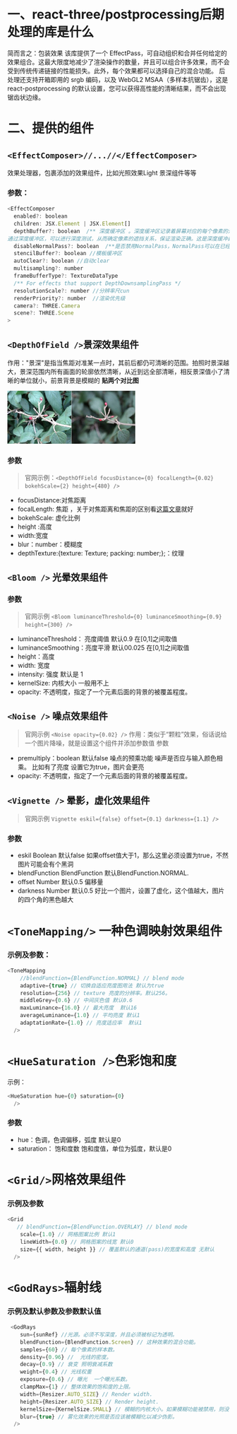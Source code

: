 # 一、react-three/postprocessing后期处理的库是什么
简而言之：包装效果
该库提供了一个 EffectPass，可自动组织和合并任何给定的效果组合。这最大限度地减少了渲染操作的数量，并且可以组合许多效果，而不会受到传统传递链接的性能损失。此外，每个效果都可以选择自己的混合功能。
后处理还支持开箱即用的 srgb 编码，以及 WebGL2 MSAA（多样本抗锯齿），这是 react-postprocessing 的默认设置，您可以获得高性能的清晰结果，而不会出现锯齿状边缘。
# 二、提供的组件
## `<EffectComposer>//...//</EffectComposer>`
效果处理器，包裹添加的效果组件，比如光照效果Light  景深组件等等
### 参数：
```js
<EffectComposer
  enabled?: boolean
  children: JSX.Element | JSX.Element[]
  depthBuffer?: boolean  /** 深度缓冲区 。深度缓冲区记录着屏幕对应的每个像素的深度值。
通过深度缓冲区，可以进行深度测试，从而确定像素的遮挡关系，保证渲染正确。这是深度缓冲最主要的作用。*/
  disableNormalPass?: boolean  /**是否禁用NormalPass，NormalPass可以在已经渲染出来的影像中中创建模拟反射环境光的效果 */
  stencilBuffer?: boolean //模板缓冲区
  autoClear?: boolean //自动clear
  multisampling?: number
  frameBufferType?: TextureDataType
  /** For effects that support DepthDownsamplingPass */
  resolutionScale?: number //分辨率尺cun
  renderPriority?: number  //渲染优先级
  camera?: THREE.Camera
  scene?: THREE.Scene
>
```


## `<DepthOfField />`景深效果组件
作用："景深"是指当焦距对准某一点时，其前后都仍可清晰的范围。拍照时景深越大，景深范围内所有画面的轮廓依然清晰，从近到远全部清晰，相反景深值小了清晰的单位就小，前景背景是模糊的
**贴两个对比图**

<img src="public\景深.jpg" style="zoom:50%;" />

### 参数
>官网示例：`<DepthOfField focusDistance={0} focalLength={0.02} bokehScale={2} height={480} />`
- focusDistance:对焦距离
- focalLength: 焦距  ，关于对焦距离和焦距的区别看[这篇文章](https://blog.csdn.net/geekster/article/details/8724942)就好
-  bokehScale: 虚化比例
- height :高度
- width:宽度
- blur：number：模糊度
- depthTexture:{texture: Texture; packing: number;};：纹理

## `<Bloom />` 光晕效果组件
### 参数
>官网示例
> `<Bloom luminanceThreshold={0} luminanceSmoothing={0.9} height={300} />`
- luminanceThreshold： 亮度阈值 默认0.9 在[0,1]之间取值
- luminanceSmoothing：亮度平滑   默认00.025  在[0,1]之间取值
- height：高度
- width: 宽度
- intensity: 强度 默认是 1
- kernelSize: 内核大小 一般用不上
- opacity: 不透明度，指定了一个元素后面的背景的被覆盖程度。
## `<Noise />` 噪点效果组件
 >官网示例 `<Noise opacity={0.02} />`
作用：类似于“颗粒”效果，俗话说给一个图片降噪，就是设置这个组件并添加参数值
参数
- premultiply：boolean 默认false 噪点的预乘功能 噪声是否应与输入颜色相乘。  比如有了亮度 设置它为true，图片会更亮
- opacity: 不透明度，指定了一个元素后面的背景的被覆盖程度。
## `<Vignette />` 晕影，虚化效果组件
>官网示例
`Vignette eskil={false} offset={0.1} darkness={1.1} />`
### 参数
- eskil	Boolean	默认false  如果offset值大于1，那么这里必须设置为true，不然图片可能会有个黑洞
- blendFunction	BlendFunction	默认BlendFunction.NORMAL.
- offset	Number	默认0.5  偏移量
- darkness	Number	默认0.5	 好比一个图片，设置了虚化，这个值越大，图片的四个角的黑色越大
# `<ToneMapping/>` 一种色调映射效果组件
### 示例及参数：
```js
<ToneMapping
    //blendFunction={BlendFunction.NORMAL} // blend mode
    adaptive={true} // 切换自适应亮度图用法 默认为true
    resolution={256} // texture 亮度的分辨率。默认256。
    middleGrey={0.6} // 中间灰色值 默认0.6
    maxLuminance={16.0} // 最大亮度  默认16
    averageLuminance={1.0} // 平均亮度 默认1
    adaptationRate={1.0} // 亮度适应率  默认1
  />
  ```

#  `<HueSaturation />`色彩饱和度

示例：
```javascript
<HueSaturation hue={0} saturation={0}
  />
```
### 参数
- hue：色调，色调偏移，弧度 默认是0
- saturation： 饱和度数 饱和度值，单位为弧度，默认是0

#  `<Grid/>`网格效果组件
### 示例及参数
```js
<Grid
   // blendFunction={BlendFunction.OVERLAY} // blend mode
    scale={1.0} // 网格图案比例 默认1
    lineWidth={0.0} // 网格图案的线宽 默认0
    size={{ width, height }} // 覆盖默认的通道(pass)的宽度和高度 无默认
  />
```

# `<GodRays>`辐射线
### 示例及默认参数及参数默认值
```javascript
 <GodRays
    sun={sunRef} //光源。必须不写深度，并且必须被标记为透明。
    blendFunction={BlendFunction.Screen} // 这种效果的混合功能。
    samples={60} // 每个像素的样本数。
    density={0.96} //  光线的密度。
    decay={0.9} // 衰变 照明衰减系数
    weight={0.4} // 光线权重
    exposure={0.6} // 曝光  一个曝光系数。
    clampMax={1} // 整体效果的饱和度的上限。
    width={Resizer.AUTO_SIZE} // Render width.
    height={Resizer.AUTO_SIZE} // Render height.
    kernelSize={KernelSize.SMALL} // 模糊的内核大小。如果模糊功能被禁用，则没有影响。
    blur={true} // 雾化效果的光照是否应该被模糊化以减少伪影。
  />
```